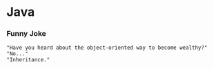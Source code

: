 # Java

<meta property="og:description" content="Object-oriented programming in Java and Android software development">

### Funny Joke

```
"Have you heard about the object-oriented way to become wealthy?"
"No..."
"Inheritance."
```

